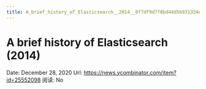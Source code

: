 ```yaml
---
title: A_brief_history_of_Elasticsearch__2014__0f7df9d7f8bd44d5b931334df998f5fa
---
```


# A brief history of Elasticsearch (2014)

Date: December 28, 2020
Url: https://news.ycombinator.com/item?id=25552098
阅读: No